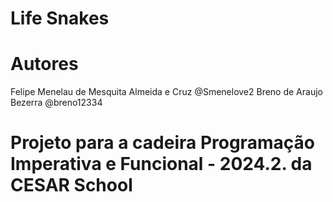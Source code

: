 # Life Snakes

# Autores
  Felipe Menelau de Mesquita Almeida e Cruz @Smenelove2
  Breno de Araujo Bezerra @breno12334

# Projeto para a cadeira Programação Imperativa e Funcional - 2024.2. da CESAR School
